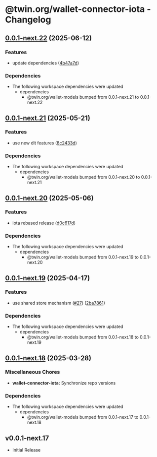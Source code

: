 # @twin.org/wallet-connector-iota - Changelog

## [0.0.1-next.22](https://github.com/twinfoundation/wallet/compare/wallet-connector-iota-v0.0.1-next.21...wallet-connector-iota-v0.0.1-next.22) (2025-06-12)


### Features

* update dependencies ([4b47a7d](https://github.com/twinfoundation/wallet/commit/4b47a7d900d72d1502d6db54cb391a954818478b))


### Dependencies

* The following workspace dependencies were updated
  * dependencies
    * @twin.org/wallet-models bumped from 0.0.1-next.21 to 0.0.1-next.22

## [0.0.1-next.21](https://github.com/twinfoundation/wallet/compare/wallet-connector-iota-v0.0.1-next.20...wallet-connector-iota-v0.0.1-next.21) (2025-05-21)


### Features

* use new dlt features ([8c2433d](https://github.com/twinfoundation/wallet/commit/8c2433dff71a8b49861d21809808abebb724ad4a))


### Dependencies

* The following workspace dependencies were updated
  * dependencies
    * @twin.org/wallet-models bumped from 0.0.1-next.20 to 0.0.1-next.21

## [0.0.1-next.20](https://github.com/twinfoundation/wallet/compare/wallet-connector-iota-v0.0.1-next.19...wallet-connector-iota-v0.0.1-next.20) (2025-05-06)


### Features

* iota rebased release ([d0c617d](https://github.com/twinfoundation/wallet/commit/d0c617d894f3663f7c80f7d53d2da858a0bd64f0))


### Dependencies

* The following workspace dependencies were updated
  * dependencies
    * @twin.org/wallet-models bumped from 0.0.1-next.19 to 0.0.1-next.20

## [0.0.1-next.19](https://github.com/twinfoundation/wallet/compare/wallet-connector-iota-v0.0.1-next.18...wallet-connector-iota-v0.0.1-next.19) (2025-04-17)


### Features

* use shared store mechanism ([#27](https://github.com/twinfoundation/wallet/issues/27)) ([2ba7861](https://github.com/twinfoundation/wallet/commit/2ba7861a2a610cf83396a3285c7bbaebe5a31551))


### Dependencies

* The following workspace dependencies were updated
  * dependencies
    * @twin.org/wallet-models bumped from 0.0.1-next.18 to 0.0.1-next.19

## [0.0.1-next.18](https://github.com/twinfoundation/wallet/compare/wallet-connector-iota-v0.0.1-next.17...wallet-connector-iota-v0.0.1-next.18) (2025-03-28)


### Miscellaneous Chores

* **wallet-connector-iota:** Synchronize repo versions


### Dependencies

* The following workspace dependencies were updated
  * dependencies
    * @twin.org/wallet-models bumped from 0.0.1-next.17 to 0.0.1-next.18

## v0.0.1-next.17

- Initial Release
